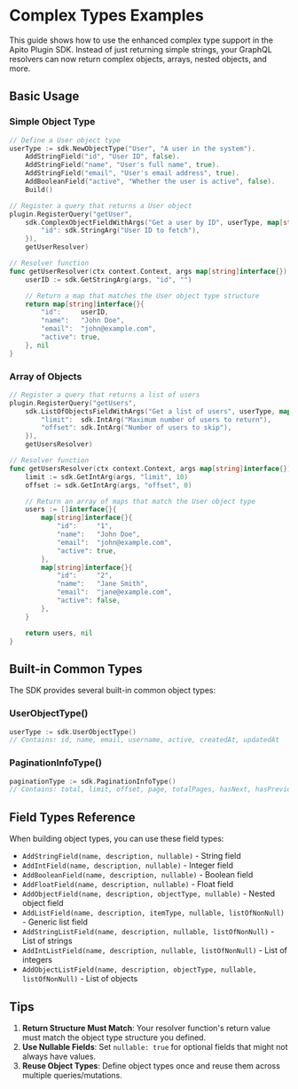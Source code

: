 # Complex Types Examples

This guide shows how to use the enhanced complex type support in the Apito Plugin SDK. Instead of just returning simple strings, your GraphQL resolvers can now return complex objects, arrays, nested objects, and more.

## Basic Usage

### Simple Object Type

```go
// Define a User object type
userType := sdk.NewObjectType("User", "A user in the system").
    AddStringField("id", "User ID", false).
    AddStringField("name", "User's full name", true).
    AddStringField("email", "User's email address", true).
    AddBooleanField("active", "Whether the user is active", false).
    Build()

// Register a query that returns a User object
plugin.RegisterQuery("getUser",
    sdk.ComplexObjectFieldWithArgs("Get a user by ID", userType, map[string]interface{}{
        "id": sdk.StringArg("User ID to fetch"),
    }),
    getUserResolver)

// Resolver function
func getUserResolver(ctx context.Context, args map[string]interface{}) (interface{}, error) {
    userID := sdk.GetStringArg(args, "id", "")

    // Return a map that matches the User object type structure
    return map[string]interface{}{
        "id":     userID,
        "name":   "John Doe",
        "email":  "john@example.com",
        "active": true,
    }, nil
}
```

### Array of Objects

```go
// Register a query that returns a list of users
plugin.RegisterQuery("getUsers",
    sdk.ListOfObjectsFieldWithArgs("Get a list of users", userType, map[string]interface{}{
        "limit":  sdk.IntArg("Maximum number of users to return"),
        "offset": sdk.IntArg("Number of users to skip"),
    }),
    getUsersResolver)

// Resolver function
func getUsersResolver(ctx context.Context, args map[string]interface{}) (interface{}, error) {
    limit := sdk.GetIntArg(args, "limit", 10)
    offset := sdk.GetIntArg(args, "offset", 0)

    // Return an array of maps that match the User object type
    users := []interface{}{
        map[string]interface{}{
            "id":     "1",
            "name":   "John Doe",
            "email":  "john@example.com",
            "active": true,
        },
        map[string]interface{}{
            "id":     "2",
            "name":   "Jane Smith",
            "email":  "jane@example.com",
            "active": false,
        },
    }

    return users, nil
}
```

## Built-in Common Types

The SDK provides several built-in common object types:

### UserObjectType()

```go
userType := sdk.UserObjectType()
// Contains: id, name, email, username, active, createdAt, updatedAt
```

### PaginationInfoType()

```go
paginationType := sdk.PaginationInfoType()
// Contains: total, limit, offset, page, totalPages, hasNext, hasPrevious
```

## Field Types Reference

When building object types, you can use these field types:

- `AddStringField(name, description, nullable)` - String field
- `AddIntField(name, description, nullable)` - Integer field
- `AddBooleanField(name, description, nullable)` - Boolean field
- `AddFloatField(name, description, nullable)` - Float field
- `AddObjectField(name, description, objectType, nullable)` - Nested object field
- `AddListField(name, description, itemType, nullable, listOfNonNull)` - Generic list field
- `AddStringListField(name, description, nullable, listOfNonNull)` - List of strings
- `AddIntListField(name, description, nullable, listOfNonNull)` - List of integers
- `AddObjectListField(name, description, objectType, nullable, listOfNonNull)` - List of objects

## Tips

1. **Return Structure Must Match**: Your resolver function's return value must match the object type structure you defined.
2. **Use Nullable Fields**: Set `nullable: true` for optional fields that might not always have values.
3. **Reuse Object Types**: Define object types once and reuse them across multiple queries/mutations.
